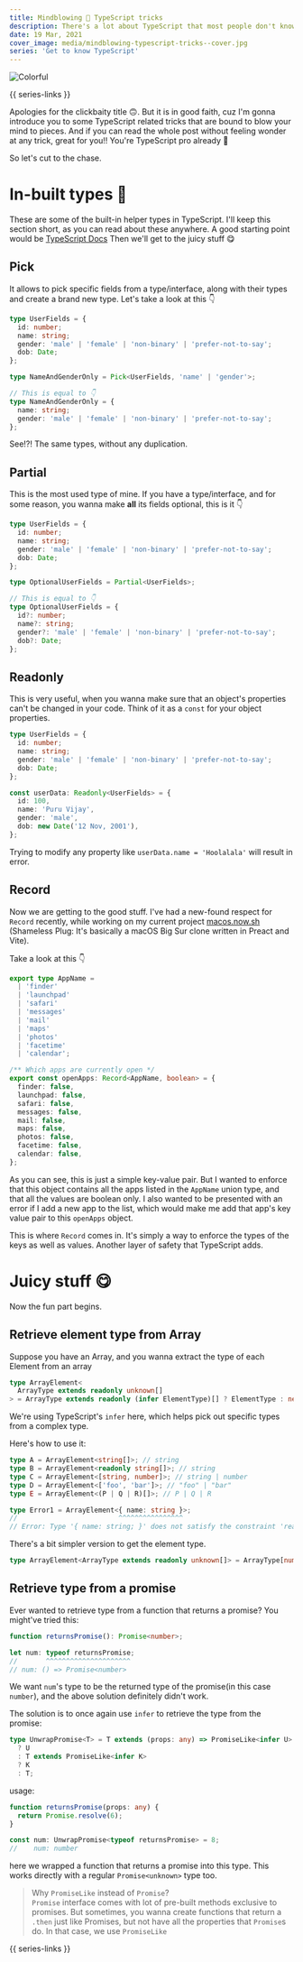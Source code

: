 ```yaml
---
title: Mindblowing 🤯 TypeScript tricks
description: There's a lot about TypeScript that most people don't know. I'll surface some of the "unknown" stuff in this blog post.
date: 19 Mar, 2021
cover_image: media/mindblowing-typescript-tricks--cover.jpg
series: 'Get to know TypeScript'
---
```


![Colorful](../../static/media/mindblowing-typescript-tricks--cover.jpg)

{{ series-links }}

Apologies for the clickbaity title 🙃. But it is in good faith, cuz I'm gonna introduce you to some TypeScript related tricks that are bound to blow your mind to pieces. And if you can read the whole post without feeling wonder at any trick, great for you!! You're TypeScript pro already 🥳

So let's cut to the chase.

# In-built types 🥱

These are some of the built-in helper types in TypeScript. I'll keep this section short, as you can read about these anywhere. A good starting point would be [TypeScript Docs](https://www.typescriptlang.org/docs/handbook/utility-types.html) Then we'll get to the juicy stuff 😋

## Pick

It allows to pick specific fields from a type/interface, along with their types and create a brand new type. Let's take a look at this 👇

```ts
type UserFields = {
  id: number;
  name: string;
  gender: 'male' | 'female' | 'non-binary' | 'prefer-not-to-say';
  dob: Date;
};

type NameAndGenderOnly = Pick<UserFields, 'name' | 'gender'>;

// This is equal to 👇
type NameAndGenderOnly = {
  name: string;
  gender: 'male' | 'female' | 'non-binary' | 'prefer-not-to-say';
};
```

See!?! The same types, without any duplication.

## Partial

This is the most used type of mine. If you have a type/interface, and for some reason, you wanna make **all** its fields optional, this is it 👇

```ts
type UserFields = {
  id: number;
  name: string;
  gender: 'male' | 'female' | 'non-binary' | 'prefer-not-to-say';
  dob: Date;
};

type OptionalUserFields = Partial<UserFields>;

// This is equal to 👇
type OptionalUserFields = {
  id?: number;
  name?: string;
  gender?: 'male' | 'female' | 'non-binary' | 'prefer-not-to-say';
  dob?: Date;
};
```

## Readonly

This is very useful, when you wanna make sure that an object's properties can't be changed in your code. Think of it as a `const` for your object properties.

```ts
type UserFields = {
  id: number;
  name: string;
  gender: 'male' | 'female' | 'non-binary' | 'prefer-not-to-say';
  dob: Date;
};

const userData: Readonly<UserFields> = {
  id: 100,
  name: 'Puru Vijay',
  gender: 'male',
  dob: new Date('12 Nov, 2001'),
};
```

Trying to modify any property like `userData.name = 'Hoolalala'` will result in error.

## Record

Now we are getting to the good stuff. I've had a new-found respect for `Record` recently, while working on my current project [macos.now.sh](https://macos.now.sh) (Shameless Plug: It's basically a macOS Big Sur clone written in Preact and Vite).

Take a look at this 👇

```ts
export type AppName =
  | 'finder'
  | 'launchpad'
  | 'safari'
  | 'messages'
  | 'mail'
  | 'maps'
  | 'photos'
  | 'facetime'
  | 'calendar';

/** Which apps are currently open */
export const openApps: Record<AppName, boolean> = {
  finder: false,
  launchpad: false,
  safari: false,
  messages: false,
  mail: false,
  maps: false,
  photos: false,
  facetime: false,
  calendar: false,
};
```

As you can see, this is just a simple key-value pair. But I wanted to enforce that this object contains all the apps listed in the `AppName` union type, and that all the values are boolean only. I also wanted to be presented with an error if I add a new app to the list, which would make me add that app's key value pair to this `openApps` object.

This is where `Record` comes in. It's simply a way to enforce the types of the keys as well as values. Another layer of safety that TypeScript adds.

# Juicy stuff 😋

Now the fun part begins.

## Retrieve element type from Array

Suppose you have an Array, and you wanna extract the type of each Element from an array

```ts
type ArrayElement<
  ArrayType extends readonly unknown[]
> = ArrayType extends readonly (infer ElementType)[] ? ElementType : never;
```

We're using TypeScript's `infer` here, which helps pick out specific types from a complex type.

Here's how to use it:

```ts
type A = ArrayElement<string[]>; // string
type B = ArrayElement<readonly string[]>; // string
type C = ArrayElement<[string, number]>; // string | number
type D = ArrayElement<['foo', 'bar']>; // "foo" | "bar"
type E = ArrayElement<(P | Q | R)[]>; // P | Q | R

type Error1 = ArrayElement<{ name: string }>;
//                         ^^^^^^^^^^^^^^^^
// Error: Type '{ name: string; }' does not satisfy the constraint 'readonly unknown[]'.
```

There's a bit simpler version to get the element type.

```ts
type ArrayElement<ArrayType extends readonly unknown[]> = ArrayType[number];
```

## Retrieve type from a promise

Ever wanted to retrieve type from a function that returns a promise? You might've tried this:

```ts
function returnsPromise(): Promise<number>;

let num: typeof returnsPromise;
//       ^^^^^^^^^^^^^^^^^^^^^
// num: () => Promise<number>
```

We want `num`'s type to be the returned type of the promise(in this case `number`), and the above solution definitely didn't work.

The solution is to once again use `infer` to retrieve the type from the promise:

```ts
type UnwrapPromise<T> = T extends (props: any) => PromiseLike<infer U>
  ? U
  : T extends PromiseLike<infer K>
  ? K
  : T;
```

usage:

```ts
function returnsPromise(props: any) {
  return Promise.resolve(6);
}

const num: UnwrapPromise<typeof returnsPromise> = 8;
//    num: number
```

here we wrapped a function that returns a promise into this type. This works directly with a regular `Promise<unknown>` type too.

> Why `PromiseLike` instead of `Promise`?
> <br/>
> `Promise` interface comes with lot of pre-built methods exclusive to promises. But sometimes, you wanna create functions that return a `.then` just like Promises, but not have all the properties that `Promise`s do. In that case, we use `PromiseLike`

{{ series-links }}
